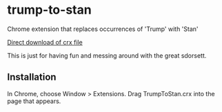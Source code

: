 trump-to-stan
=============

Chrome extension that replaces occurrences of 'Trump' with 'Stan'

[Direct download of crx file](https://github.com/jdaman/trump-to-stan/blob/master/TrumpToStan.crx?raw=true)

This is just for having fun and messing around with the great sdorsett.

Installation
------------

In Chrome, choose Window > Extensions.  Drag TrumpToStan.crx into the page that appears.

